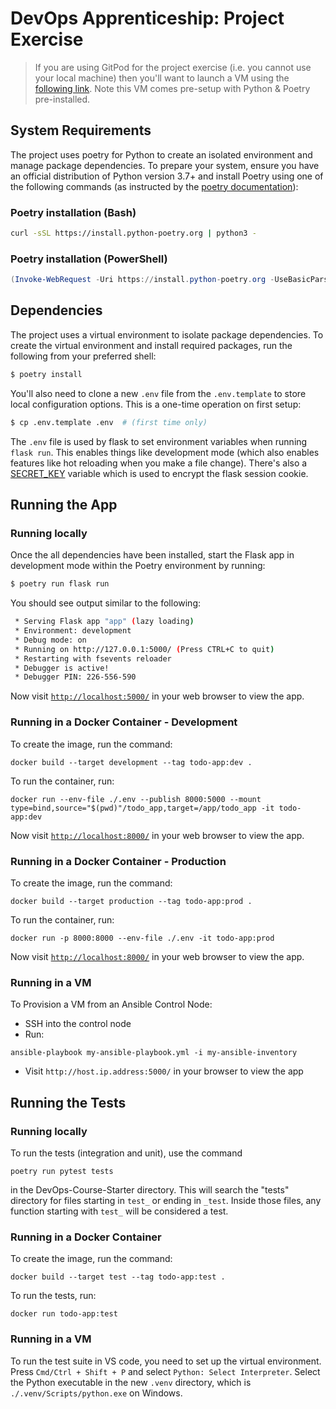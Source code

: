 # DevOps Apprenticeship: Project Exercise

> If you are using GitPod for the project exercise (i.e. you cannot use your local machine) then you'll want to launch a VM using the [following link](https://gitpod.io/#https://github.com/CorndelWithSoftwire/DevOps-Course-Starter). Note this VM comes pre-setup with Python & Poetry pre-installed.

## System Requirements

The project uses poetry for Python to create an isolated environment and manage package dependencies. To prepare your system, ensure you have an official distribution of Python version 3.7+ and install Poetry using one of the following commands (as instructed by the [poetry documentation](https://python-poetry.org/docs/#system-requirements)):

### Poetry installation (Bash)

```bash
curl -sSL https://install.python-poetry.org | python3 -
```

### Poetry installation (PowerShell)

```powershell
(Invoke-WebRequest -Uri https://install.python-poetry.org -UseBasicParsing).Content | py -
```

## Dependencies

The project uses a virtual environment to isolate package dependencies. To create the virtual environment and install required packages, run the following from your preferred shell:

```bash
$ poetry install
```

You'll also need to clone a new `.env` file from the `.env.template` to store local configuration options. This is a one-time operation on first setup:

```bash
$ cp .env.template .env  # (first time only)
```

The `.env` file is used by flask to set environment variables when running `flask run`. This enables things like development mode (which also enables features like hot reloading when you make a file change). There's also a [SECRET_KEY](https://flask.palletsprojects.com/en/1.1.x/config/#SECRET_KEY) variable which is used to encrypt the flask session cookie.

## Running the App 

### Running locally

Once the all dependencies have been installed, start the Flask app in development mode within the Poetry environment by running:
```bash
$ poetry run flask run
```

You should see output similar to the following:
```bash
 * Serving Flask app "app" (lazy loading)
 * Environment: development
 * Debug mode: on
 * Running on http://127.0.0.1:5000/ (Press CTRL+C to quit)
 * Restarting with fsevents reloader
 * Debugger is active!
 * Debugger PIN: 226-556-590
```
Now visit [`http://localhost:5000/`](http://localhost:5000/) in your web browser to view the app.

### Running in a Docker Container - Development

To create the image, run the command:
```
docker build --target development --tag todo-app:dev .
```

To run the container, run:
```
docker run --env-file ./.env --publish 8000:5000 --mount type=bind,source="$(pwd)"/todo_app,target=/app/todo_app -it todo-app:dev
```

Now visit [`http://localhost:8000/`](http://localhost:8000/) in your web browser to view the app.

### Running in a Docker Container - Production

To create the image, run the command:
```
docker build --target production --tag todo-app:prod .
```

To run the container, run:
```
docker run -p 8000:8000 --env-file ./.env -it todo-app:prod
```

Now visit [`http://localhost:8000/`](http://localhost:8000/) in your web browser to view the app.

### Running in a VM

To Provision a VM from an Ansible Control Node:

- SSH into the control node
- Run:
```
ansible-playbook my-ansible-playbook.yml -i my-ansible-inventory
```

- Visit `http://host.ip.address:5000/` in your browser to view the app


## Running the Tests

### Running locally

To run the tests (integration and unit), use the command 
```
poetry run pytest tests
``` 
in the DevOps-Course-Starter directory. This will search the "tests" directory for files starting in `test_` or ending in `_test`. Inside those files, any function starting with `test_` will be considered a test.

### Running in a Docker Container

To create the image, run the command:
```
docker build --target test --tag todo-app:test .
```

To run the tests, run:
```
docker run todo-app:test
```

### Running in a VM

To run the test suite in VS code, you need to set up the virtual environment. Press `Cmd/Ctrl + Shift + P` and select `Python: Select Interpreter`. Select the Python executable in the new `.venv` directory, which is `./.venv/Scripts/python.exe` on Windows.